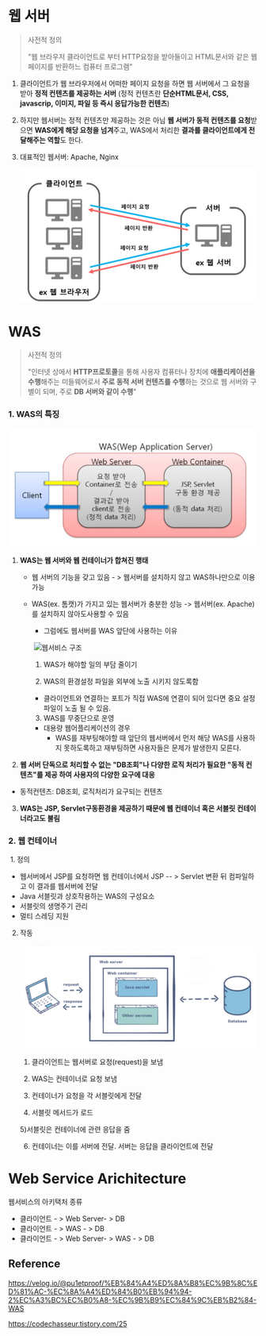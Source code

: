 

# 웹 서버

> 사전적 정의 
>
> "웹 브라우저 클라이언트로 부터 HTTP요청을 받아들이고 HTML문서와 같은 웹 페이지를 반환하느 컴퓨터 프로그램"

1. 클라이언트가 웹 브라우저에서 어떠한 페이지 요청을 하면 웹 서버에서 그 요청을 받아 **정적 컨텐츠를 제공하는 서버**
   (정적 컨텐츠란 **단순HTML문서, CSS, javascrip, 이미지, 파일 등 즉시 응답가능한 컨텐츠**)
   
2. 하지만 웹서버는 정적 컨텐츠만 제공하는 것은 아님
   **웹 서버가 동적 컨텐츠를 요청**받으면 **WAS에게 해당 요청을 넘겨**주고, WAS에서 처리한 **결과를 클라이언트에게 전달해주는 역할**도 한다.

3. 대표적인 웹서버: Apache, Nginx

   <img src="./images/웹서버와 WAS의 차이점/웹서버 작동방식.JPG" >

   

# WAS

> 사전적 정의
>
> "인터넷 상에서 **HTTP프로토콜**을 통해 사용자 컴퓨터나 장치에 **애플리케이션을 수행**해주는 미들웨어로서 **주로 동적 서버 컨텐츠를 수행**하는 것으로 웹 서버와 구별이 되며, 주로 **DB 서버와 같이 수행**"

### 1. WAS의 특징 

<img src="./images/웹서버와 WAS의 차이점/WAS.JPG" >

1. **WAS는 웹 서버와 웹 컨테이너가 합쳐진 행태**

   * 웹 서버의 기능을 갖고 있음  - > 웹서버를 설치하지 않고 WAS하나만으로 이용가능

   * WAS(ex. 톰캣)가 가지고 있는 웹서버가 충분한 성능 ->  웹서버(ex. Apache)를 설치하지 않아도사용할 수 있음

     * 그럼에도 웹서버를 WAS 앞단에 사용하는 이유

     ​	![웹서비스 구조](https://user-images.githubusercontent.com/76723430/145376030-36c79648-10da-40fd-b042-24eafed819e3.JPG)

     1) WAS가 해야할 일의 부담 줄이기

     2) WAS의 환경설정 파일을 외부에 노출 시키지 않도록함

     * 클라이언트와 연결하는 포트가 직접 WAS에 연결이 되어 있다면 중요 설정파일이 노출 될 수 있음.

     3) WAS를 무중단으로 운영

     * 대용량 웹어플리케이션의 경우 
       * WAS를 재부팅해야할 때 앞단의 웹서버에서 먼저 해당 WAS를 사용하지 못하도록하고 재부팅하면 사용자들은 문제가 발생한지 모른다.

2.  **웹 서버 단독으로 처리할 수 없는 "DB조회"나 다양한 로직 처리가 필요한 "동적 컨텐츠"를 제공 하여 사용자의 다양한 요구에 대응**

   * 동적컨텐츠: DB조회, 로직처리가 요구되는 컨텐츠

3.  **WAS는 JSP, Servlet구동환경을 제공하기 때문에 웹 컨테이너 혹은 서블릿 컨테이너라고도 불림**

### 2. 웹 컨테이너 

​	1. 정의

* 웹서버에서 JSP를 요청하면 웹 컨테이너에서 JSP -- > Servlet 변환 뒤 컴파일하고 이 결과를 웹서버에 전달
* Java 서블릿과 상호작용하는 WAS의 구성요소
* 서블릿의 생명주기 관리
* 멀티 스레딩 지원

2. 작동

   <img src="./images/웹서버와 WAS의 차이점/웹컨테이너작동.JPG" >

   1) 클라이언트는 웹서버로 요청(request)을 보냄

   2) WAS는 컨테이너로 요청 보냄

   3) 컨테이너가 요청을 각 서블릿에게 전달

   4) 서블릿 메서드가 로드

   5)서블릿은 컨테이너에 관련 응답을 줌

   6) 컨테이너는 이를 서버에 전달. 서버는 응답을 클라이언트에 전달



# Web Service Arichitecture

웹서비스의 아키택처 종류

* 클라이언트 - >   Web Server- > DB
* 클라이언트 - >  WAS - > DB
* 클라이언트 - > Web Server- > WAS - > DB



## Reference

https://velog.io/@pu1etproof/%EB%84%A4%ED%8A%B8%EC%9B%8C%ED%81%AC-%EC%8A%A4%ED%84%B0%EB%94%94-2%EC%A3%BC%EC%B0%A8-%EC%9B%B9%EC%84%9C%EB%B2%84-WAS

https://codechasseur.tistory.com/25